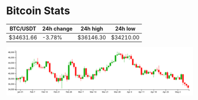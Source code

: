 # Bitcoin Stats

BTC/USDT|24h change|24h high|24h low|
|---|---|---|---|
|$34631.66|-3.78%|$36146.30|$34210.00|

<img src="./chart.svg">

